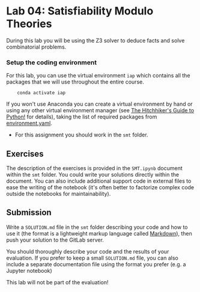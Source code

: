# Lab 04: Satisfiability Modulo Theories

During this lab you will be using the Z3 solver to deduce facts and solve combinatorial problems.

### Setup the coding environment

For this lab, you can use the virtual environment `iap` which contains all the packages that we will use throughout the entire course.

~~~
    conda activate iap
~~~

If you won't use Anaconda you can create a virtual environment by hand or using any other virtual environment manager (see [The Hitchhiker's Guide to Python!](https://docs.python-guide.org/dev/virtualenvs/) for details), taking the list of required packages from [environment.yaml](https://ole.unibz.it/mod/page/view.php?id=171313).

- For this assignment you should work in the `smt` folder.

## Exercises

The description of the exercises is provided in the `SMT.ipynb` document within the `smt` folder. You could write your solutions directly within the document. You can also include additional support code in external files to ease the writing of the notebook (it's often better to factorize complex code outside the notebooks for maintainability).

## Submission

Write a `SOLUTION.md` file in the `smt` folder describing your code and how to use it (the format is a lightweight markup language called [Markdown](https://gitlab.inf.unibz.it/help/user/markdown.md)), then push your solution to the GitLab server.

You should thoroughly describe your code and the results of your evaluation. If you prefer to keep a small `SOLUTION.md` file, you can also include a separate documentation file using the format you prefer (e.g. a Jupyter notebook)

This lab will not be part of the evaluation!
